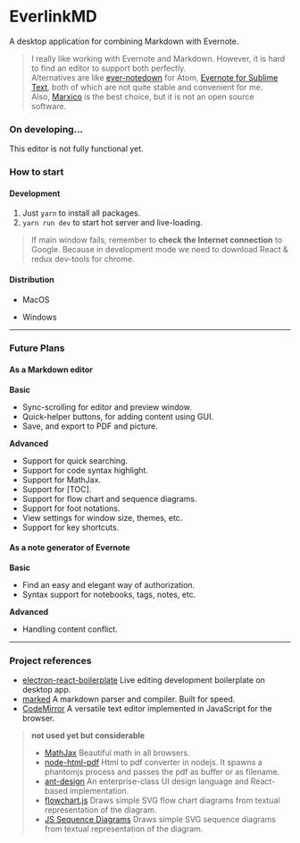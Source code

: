 # EverlinkMD
A desktop application for combining Markdown with Evernote.

> I really like working with Evernote and Markdown. However, it is hard to find an editor to support both perfectly.  
> Alternatives are like [ever-notedown](https://atom.io/packages/ever-notedown) for Atom, [Evernote for Sublime Text](https://github.com/bordaigorl/sublime-evernote), both of which are not quite stable and convenient for me.  
> Also, [Marxico](https://maxiang.io/) is the best choice, but it is not an open source software.

### On developing...  
This editor is not fully functional yet.

### How to start
#### Development
1. Just `yarn` to install all packages.  
2. `yarn run dev` to start hot server and live-loading.
> If main window fails, remember to **check the Internet connection** to Google.
Because in development mode we need to download React & redux dev-tools for chrome.

#### Distribution
* MacOS

* Windows


---
### Future Plans

#### As a Markdown editor
**Basic**

* Sync-scrolling for editor and preview window.
* Quick-helper buttons, for adding content using GUI.
* Save, and export to PDF and picture.

**Advanced**

* Support for quick searching.
* Support for code syntax highlight.
* Support for MathJax.
* Support for [TOC].
* Support for flow chart and sequence diagrams.
* Support for foot notations.
* View settings for window size, themes, etc.
* Support for key shortcuts.

#### As a note generator of Evernote
**Basic**

* Find an easy and elegant way of authorization.
* Syntax support for notebooks, tags, notes, etc.

**Advanced**

* Handling content conflict.


---
### Project references
* [electron-react-boilerplate](https://github.com/chentsulin/electron-react-boilerplate) Live editing development boilerplate on desktop app.
* [marked](https://github.com/chjj/marked) A markdown parser and compiler. Built for speed.
* [CodeMirror](http://codemirror.net/) A versatile text editor implemented in JavaScript for the browser.

> **not used yet but considerable**  
> * [MathJax](https://github.com/mathjax/MathJax) Beautiful math in all browsers.
> * [node-html-pdf](https://github.com/marcbachmann/node-html-pdf) Html to pdf converter in nodejs. It spawns a phantomjs process and passes the pdf as buffer or as filename.
> * [ant-design](https://github.com/ant-design/ant-design) An enterprise-class UI design language and React-based implementation.
> * [flowchart.js](https://github.com/adrai/flowchart.js) Draws simple SVG flow chart diagrams from textual representation of the diagram.
> * [JS Sequence Diagrams](https://github.com/bramp/js-sequence-diagrams) Draws simple SVG sequence diagrams from textual representation of the diagram.
